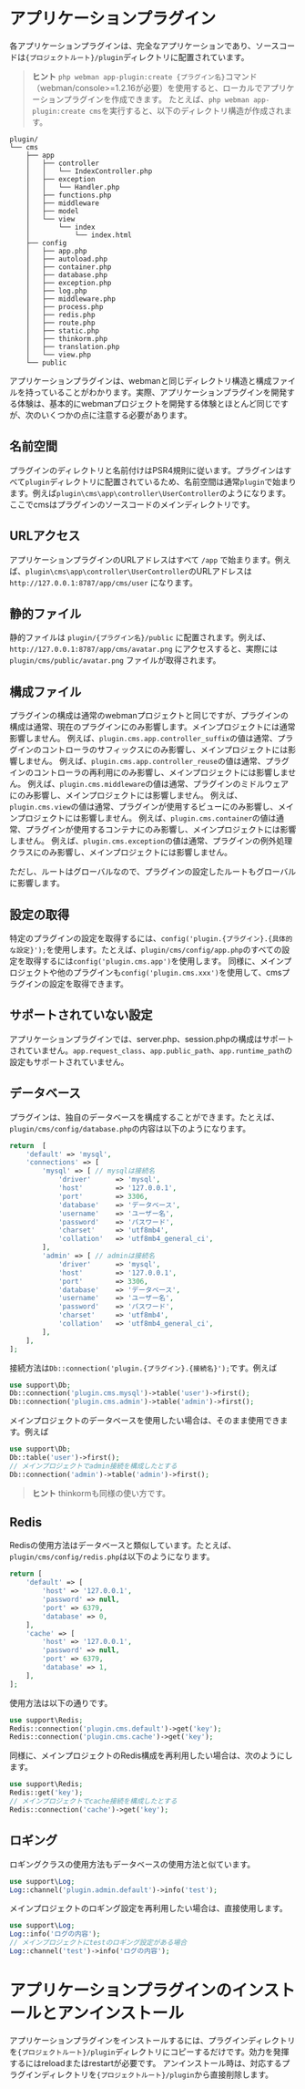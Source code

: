 # アプリケーションプラグイン
各アプリケーションプラグインは、完全なアプリケーションであり、ソースコードは`{プロジェクトルート}/plugin`ディレクトリに配置されています。

> **ヒント**
> `php webman app-plugin:create {プラグイン名}`コマンド（webman/console>=1.2.16が必要）を使用すると、ローカルでアプリケーションプラグインを作成できます。
> たとえば、`php webman app-plugin:create cms`を実行すると、以下のディレクトリ構造が作成されます。

```
plugin/
└── cms
    ├── app
    │   ├── controller
    │   │   └── IndexController.php
    │   ├── exception
    │   │   └── Handler.php
    │   ├── functions.php
    │   ├── middleware
    │   ├── model
    │   └── view
    │       └── index
    │           └── index.html
    ├── config
    │   ├── app.php
    │   ├── autoload.php
    │   ├── container.php
    │   ├── database.php
    │   ├── exception.php
    │   ├── log.php
    │   ├── middleware.php
    │   ├── process.php
    │   ├── redis.php
    │   ├── route.php
    │   ├── static.php
    │   ├── thinkorm.php
    │   ├── translation.php
    │   └── view.php
    └── public
```

アプリケーションプラグインは、webmanと同じディレクトリ構造と構成ファイルを持っていることがわかります。実際、アプリケーションプラグインを開発する体験は、基本的にwebmanプロジェクトを開発する体験とほとんど同じですが、次のいくつかの点に注意する必要があります。

## 名前空間
プラグインのディレクトリと名前付けはPSR4規則に従います。プラグインはすべて`plugin`ディレクトリに配置されているため、名前空間は通常`plugin`で始まります。例えば`plugin\cms\app\controller\UserController`のようになります。ここでcmsはプラグインのソースコードのメインディレクトリです。

## URLアクセス
アプリケーションプラグインのURLアドレスはすべて `/app` で始まります。例えば、`plugin\cms\app\controller\UserController`のURLアドレスは `http://127.0.0.1:8787/app/cms/user` になります。

## 静的ファイル
静的ファイルは `plugin/{プラグイン名}/public` に配置されます。例えば、`http://127.0.0.1:8787/app/cms/avatar.png` にアクセスすると、実際には `plugin/cms/public/avatar.png` ファイルが取得されます。

## 構成ファイル
プラグインの構成は通常のwebmanプロジェクトと同じですが、プラグインの構成は通常、現在のプラグインにのみ影響します。メインプロジェクトには通常影響しません。
例えば、`plugin.cms.app.controller_suffix`の値は通常、プラグインのコントローラのサフィックスにのみ影響し、メインプロジェクトには影響しません。
例えば、`plugin.cms.app.controller_reuse`の値は通常、プラグインのコントローラの再利用にのみ影響し、メインプロジェクトには影響しません。
例えば、`plugin.cms.middleware`の値は通常、プラグインのミドルウェアにのみ影響し、メインプロジェクトには影響しません。
例えば、`plugin.cms.view`の値は通常、プラグインが使用するビューにのみ影響し、メインプロジェクトには影響しません。
例えば、`plugin.cms.container`の値は通常、プラグインが使用するコンテナにのみ影響し、メインプロジェクトには影響しません。
例えば、`plugin.cms.exception`の値は通常、プラグインの例外処理クラスにのみ影響し、メインプロジェクトには影響しません。

ただし、ルートはグローバルなので、プラグインの設定したルートもグローバルに影響します。

## 設定の取得
特定のプラグインの設定を取得するには、`config('plugin.{プラグイン}.{具体的な設定}');`を使用します。たとえば、`plugin/cms/config/app.php`のすべての設定を取得するには`config('plugin.cms.app')`を使用します。
同様に、メインプロジェクトや他のプラグインも`config('plugin.cms.xxx')`を使用して、cmsプラグインの設定を取得できます。

## サポートされていない設定
アプリケーションプラグインでは、server.php、session.phpの構成はサポートされていません。`app.request_class`、`app.public_path`、`app.runtime_path`の設定もサポートされていません。

## データベース
プラグインは、独自のデータベースを構成することができます。たとえば、`plugin/cms/config/database.php`の内容は以下のようになります。
```php
return  [
    'default' => 'mysql',
    'connections' => [
        'mysql' => [ // mysqlは接続名
            'driver'      => 'mysql',
            'host'        => '127.0.0.1',
            'port'        => 3306,
            'database'    => 'データベース',
            'username'    => 'ユーザー名',
            'password'    => 'パスワード',
            'charset'     => 'utf8mb4',
            'collation'   => 'utf8mb4_general_ci',
        ],
        'admin' => [ // adminは接続名
            'driver'      => 'mysql',
            'host'        => '127.0.0.1',
            'port'        => 3306,
            'database'    => 'データベース',
            'username'    => 'ユーザー名',
            'password'    => 'パスワード',
            'charset'     => 'utf8mb4',
            'collation'   => 'utf8mb4_general_ci',
        ],
    ],
];
```
接続方法は`Db::connection('plugin.{プラグイン}.{接続名}');`です。例えば
```php
use support\Db;
Db::connection('plugin.cms.mysql')->table('user')->first();
Db::connection('plugin.cms.admin')->table('admin')->first();
```

メインプロジェクトのデータベースを使用したい場合は、そのまま使用できます。例えば
```php
use support\Db;
Db::table('user')->first();
// メインプロジェクトでadmin接続を構成したとする
Db::connection('admin')->table('admin')->first();
```

> **ヒント**
> thinkormも同様の使い方です。

## Redis
Redisの使用方法はデータベースと類似しています。たとえば、 `plugin/cms/config/redis.php`は以下のようになります。
```php
return [
    'default' => [
        'host' => '127.0.0.1',
        'password' => null,
        'port' => 6379,
        'database' => 0,
    ],
    'cache' => [
        'host' => '127.0.0.1',
        'password' => null,
        'port' => 6379,
        'database' => 1,
    ],
];
```
使用方法は以下の通りです。
```php
use support\Redis;
Redis::connection('plugin.cms.default')->get('key');
Redis::connection('plugin.cms.cache')->get('key');
```

同様に、メインプロジェクトのRedis構成を再利用したい場合は、次のようにします。
```php
use support\Redis;
Redis::get('key');
// メインプロジェクトでcache接続を構成したとする
Redis::connection('cache')->get('key');
```

## ロギング
ロギングクラスの使用方法もデータベースの使用方法と似ています。
```php
use support\Log;
Log::channel('plugin.admin.default')->info('test');
```

メインプロジェクトのロギング設定を再利用したい場合は、直接使用します。
```php
use support\Log;
Log::info('ログの内容');
// メインプロジェクトにtestのロギング設定がある場合
Log::channel('test')->info('ログの内容');
```

# アプリケーションプラグインのインストールとアンインストール
アプリケーションプラグインをインストールするには、プラグインディレクトリを`{プロジェクトルート}/plugin`ディレクトリにコピーするだけです。効力を発揮するにはreloadまたはrestartが必要です。
アンインストール時は、対応するプラグインディレクトリを`{プロジェクトルート}/plugin`から直接削除します。

